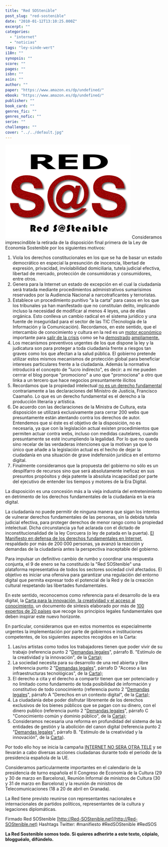 ```yaml
---
title: "Red SOStenible"
post_slug: "red-sostenible"
date: "2010-01-12T13:10:25.000Z"
excerpt: ""
categories: 
  - "internet"
  - "noticias"
tags: "ley-sinde-wert"
i18n: ""
synopsis: ""
score: ""
pages: ""
isbn: ""
asin: ""
author: ""
paper: "https://www.amazon.es/dp/undefined/"
ebook: "https://www.amazon.es/dp/undefined/"
publisher: ""
book_card: ""
genres_fic: ""
genres_nofic: ""
serie: ""
challenges: ""
cover: "../../default.jpg"
---
```


![Red SOStenible](images/sosred.png "Red SOStenible") Consideramos imprescindible la retirada de la disposición final primera de la Ley de Economía Sostenible por los siguientes motivos:

1. Viola los derechos constitucionales en los que se ha de basar un estado democrático en especial la presunción de inocencia, libertad de expresión, privacidad, inviolabilidad domiciliaria, tutela judicial efectiva, libertad de mercado, protección de consumidoras y consumidores, entre otros.
2. Genera para la Internet un estado de excepción en el cual la ciudadanía será tratada mediante procedimientos administrativos sumarísimos reservados por la Audiencia Nacional a narcotraficantes y terroristas.
3. Establece un procedimiento punitivo “a la carta” para casos en los que los tribunales ya han manifestado que no constituían delito, implicando incluso la necesidad de modificar al menos 4 leyes, una de ellas orgánica. Esto conlleva un cambio radical en el sistema jurídico y una fuente de inseguridad para el sector de las TIC (Tecnología de la Información y la Comunicación). Recordamos, en este sentido, que el intercambio de conocimiento y cultura en la red es un [motor económico](http://noticias.lainformacion.com/economia-negocios-y-finanzas/redes/los-usuarios-que-descargan-archivos-p2p-gastan-mas-dinero_Fo58z3eGxWsRG0NKpjhCE7/) importante para [salir de la crisis](http://noticias.lainformacion.com/arte-cultura-y-espectaculos/cine/el-cine-espanol-cerrara-con-cifras-record-a-pesar-de-internet_uVFrhCBCXhYPTF51YCG3a7/) como se ha [demostrado](http://www.theinquirer.es/2009/11/17/lo-que-las-discograficas-ocultan.html) [ampliamente.](http://www.elmundo.es/elmundo/2009/11/20/cultura/1258739927.html)
4. Los mecanismos preventivos urgentes de los que dispone la ley y la judicatura son para proteger a toda ciudadanía frente a riesgos tan graves como los que afectan a la salud pública. El gobierno pretende utilizar estos mismos mecanismos de protección global para beneficiar intereses particulares frente a la ciudadanía. Además la normativa introducirá el concepto de "lucro indirecto", es decir: a mí me pueden cerrrar el blog porque "promociono" a uno que "promociona" a otro que linka a un tercero que hace negocios presuntamente ilícitos
5. Recordamos que la propiedad intelectual [no es un derecho fundamental](http://derechoynormas.blogspot.com/2010/01/la-ley-de-ejecucion-por-la-sospecha.html) contrariamente a las declaraciones del Ministro de Justicia, Francisco Caamaño. Lo que es un derecho fundamental es el derecho a la producción literaria y artística.
6. De acuerdo con las declaraciones de la Ministra de Cultura, esta disposición se utilizará exclusivamente para cerrar 200 webs que presuntamente están atentando contra los derechos de autor. Entendemos que si éste es el objetivo de la disposición, no es necesaria, ya que con la legislación actual existen procedimientos que permiten actuar contra webs, incluso con medidas cautelares, cuando presuntamente se esté incumpliendo la legalidad. Por lo que no queda sino recelar de las verdaderas intenciones que la motivan ya que lo único que añade a la legislación actual es el hecho de dejar la ciudadanía en una situación de grave indefensión jurídica en el entorno digital.
7. Finalmente consideramos que la propuesta del gobierno no sólo es un despilfarro de recursos sino que será absolutamente ineficaz en sus presuntos propósitos y deja patente la absoluta incapacidad por parte del ejecutivo de entender los tiempos y motores de la Era Digital.

La disposición es una concesión más a la vieja industria del entretenimiento en detrimento de los derechos fundamentales de la ciudadanía en la era digital.

La ciudadanía no puede permitir de ninguna manera que sigan los intentos de vulnerar derechos fundamentales de las personas, sin la debida tutela judicial efectiva, para proteger derechos de menor rango como la propiedad intelectual. Dicha circunstancia ya fué aclarada con el dictado de inconstitucionalidad de la ley Corcuera (o ley de patada en la puerta). [El Manifiesto en defensa de los derechos fundamentales en Internet](http://www.facebook.com/group.php?gid=186879394498), respaldado por más de 200 000 personas, ya avanzó la reacción y demandas de la ciudadanía antes la perspectiva inaceptable del gobierno.

Para impulsar un definitivo cambio de rumbo y coordinar una respuesta conjunta, el 9 de enero se ha constituido la "Red SOStenible" una plataforma representativa de todos los sectores sociedad civil afectados. El objetivo es iniciar una ofensiva para garantizar una regulación del entorno digital que permita expresar todo el potencial de la Red y de la creación cultural respetando las libertades fundamentales.

En este sentido, reconocemos como referencia para el desarrollo de la era digital, la [Carta para la innovación, la creatividad y el acceso al conocimiento](http://fcforum.net/es/), un documento de síntesis elaborado por más de [100 expertos de 20 países](http://fcforum.net/es/charter_extended#signatories) que recoge los principios legales fundamentales que deben inspirar este nuevo horizonte.

En particular, consideramos que en estos momentos es especialmente urgentes la implementación por parte de gobiernos e instituciones competentes, de los siguientes aspectos recogidos en la Carta:

1. Las/os artistas como todos los trabajadores tienen que poder vivir de su trabajo (referencia punto 2 "[Demandas legales](http://fcforum.net/es/charter_extended#legal)", párrafo B. "Estímulo de la creatividad y la innovación", de la [Carta](http://fcforum.net/es/charter_extended));
2. La sociedad necesita para su desarrollo de una red abierta y libre (referencia punto 2 "[Demandas legales](http://fcforum.net/es/charter_extended#legal)", párrafo D "Acceso a las infraestructuras tecnológicas", de la [Carta](http://fcforum.net/es/charter_extended));
3. El derecho a cita y el derecho a compartir tienen que ser potenciado y no limitado como fundamento de toda posibilidad de información y constitutivo de todo conocimiento (referencia punto 2 "[Demandas legales](http://fcforum.net/es/charter_extended#legal)", párrafo A "Derechos en un contexto digital", de la [Carta](http://fcforum.net/es/charter_extended));
4. La ciudadanía debe poder disfrutar libremente de los derechos exclusivos de los bienes públicos que se pagan con su dinero, con el dinero publico (referencia punto 2 "[Demandas legales](http://fcforum.net/es/charter_extended#legal)", párrafo C "Conocimiento común y dominio público", de la [Carta](http://fcforum.net/es/charter_extended));
5. Consideramos necesaria una reforma en profundidad del sistema de las entidades de gestión y la abolición del canon digital (referencia punto 2 "[Demandas legales](http://fcforum.net/es/charter_extended#legal)", párrafo B. "Estímulo de la creatividad y la innovación", de la [Carta](http://fcforum.net/es/charter_extended)).

Por todo ello hoy se inicia la campaña [INTERNET NO SERA OTRA TELE](http://internetnoseraotratv.net) y se llevarán a cabo diversas acciones ciudadanas durante todo el periodo de la presidencia española de la UE.

Consideramos particularmente importantes en el calendario de la presidencia de turno española el II Congreso de Economía de la Cultura (29 y 30 de marzo en Barcelona), Reunión Informal de ministros de Cultura (30 y 31 de marzo en Barcelona) y la reunión de ministros de Telecomunicaciones (18 a 20 de abril en Granada).

La Red tiene previsto reunirse con representantes nacionales e internacionales de partidos políticos, representantes de la cultura y legaciones diplomáticas.

Firmado Red SOStenible [http://Red-SOStenible.net](http://Red-SOStenible.net) Hashtags Twitter: #manifiesto #RedSOStenible #RedSOS

**La Red Sostenible somos todo. Si quieres adherirte a este texto, cópialo, blogguéalo, difúndelo.**
